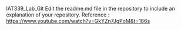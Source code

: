 IAT339_Lab_Git
Edit the readme.md file in the repository to include an explanation of your repository.
Reference : https://www.youtube.com/watch?v=GkYZn7JgPoM&t=186s
